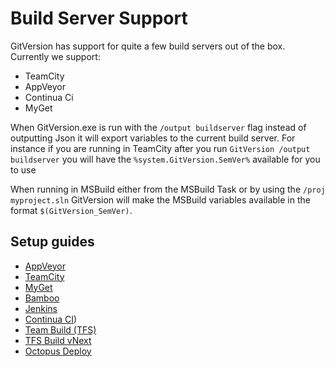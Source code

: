 # Build Server Support
GitVersion has support for quite a few build servers out of the box. Currently we support:

 - TeamCity
 - AppVeyor
 - Continua Ci
 - MyGet

When GitVersion.exe is run with the `/output buildserver` flag instead of outputting Json it will export variables to the current build server.
For instance if you are running in TeamCity after you run `GitVersion /output buildserver` you will have the `%system.GitVersion.SemVer%` available for you to use

When running in MSBuild either from the MSBuild Task or by using the `/proj myproject.sln` GitVersion will make the MSBuild variables available in the format `$(GitVersion_SemVer)`.

## Setup guides
 - [AppVeyor](more-info/build-server-setup/appveyor.md)
 - [TeamCity](more-info/build-server-setup/teamcity.md)
 - [MyGet](more-info/build-server-setup/myget.md)
 - [Bamboo](more-info/build-server-setup/bamboo.md)
 - [Jenkins](more-info/build-server-setup/jenkins.md)
 - [Continua CI](more-info/build-server-setup/continua.md))
 - [Team Build (TFS)](more-info/build-server-setup/teambuild.md)
 - [TFS Build vNext](more-info/build-server-setup/tfs-build-vnext.md)
 - [Octopus Deploy](more-info/build-server-setup/octopus-deploy.md)